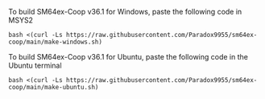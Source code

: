 To build SM64ex-Coop v36.1 for Windows, paste the following code in MSYS2

```
bash <(curl -Ls https://raw.githubusercontent.com/Paradox9955/sm64ex-coop/main/make-windows.sh)
```

To build SM64ex-Coop v36.1 for Ubuntu, paste the following code in the Ubuntu terminal

```
bash <(curl -Ls https://raw.githubusercontent.com/Paradox9955/sm64ex-coop/main/make-ubuntu.sh)
```
